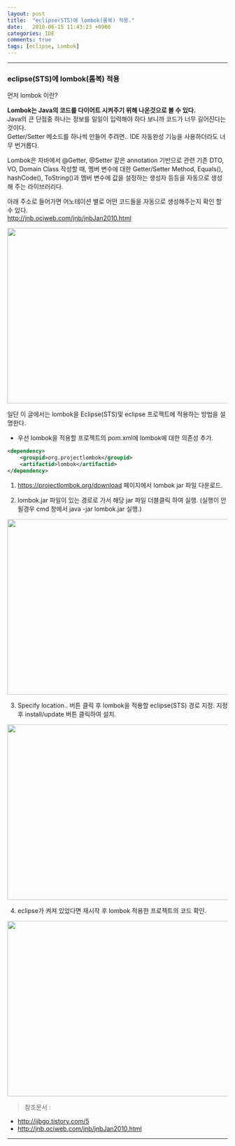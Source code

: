 ```yaml
---
layout: post
title:  "eclipse(STS)에 lombok(롬복) 적용."
date:   2018-06-15 11:43:23 +0900
categories: IDE
comments: true
tags: [eclipse, Lombok]
---
```


---
### eclipse(STS)에 lombok(롬복) 적용

먼저 lombok 이란?

__Lombok는 Java의 코드를 다이어트 시켜주기 위해 나온것으로 볼 수 있다.__ <br>
Java의 큰 단점중 하나는 정보를 일일이 입력해야 하다 보니까 코드가 너무 길어진다는 것이다. <br>
Getter/Setter 메소드를 하나씩 만들어 주려면.. IDE 자동완성 기능을 사용하더라도 너무 번거롭다. <br>

Lombok은 자바에서 @Getter, @Setter 같은 annotation 기반으로 관련 기존 DTO, VO, Domain Class 작성할 때, 
멤버 변수에 대한 Getter/Setter Method, Equals(), hashCode(), ToString()과 
멤버 변수에 값을 설정하는 생성자 등등을 자동으로 생성해 주는 라이브러리다.  <br>

아래 주소로 들어가면 어노테이션 별로 어떤 코드들을 자동으로 생성해주는지 확인 할 수 있다. <br>
<http://jnb.ociweb.com/jnb/jnbJan2010.html>


<img src="{{ site.baseurl }}/public/post/lombok/lombok2.png" width="800px" height="400px"/>

일단 이 글에서는 lombok을 Eclipse(STS)및 eclipse 프로젝트에 적용하는 방법을 설명한다.<br>

- 우선 lombok을 적용할 프로젝트의 pom.xml에 lombok에 대한 의존성 추가.<br>

```xml
<dependency>
    <groupid>org.projectlombok</groupid>
    <artifactid>lombok</artifactid>
</dependency>
```
1. https://projectlombok.org/download 페이지에서 lombok jar 파일 다운로드.

2. lombok.jar 파일이 있는 경로로 가서 해당 jar 파일 더블클릭 하여 실행. (실행이 안될경우 cmd 창에서 java -jar lombok.jar 실행.)
<img src="{{ site.baseurl }}/public/post/lombok/lombok3.png" width="800px" height="400px"/>

3. Specify location.. 버튼 클릭 후 lombok을 적용할 eclipse(STS) 경로 지정. 지정 후 install/update 버튼 클릭하여 설치.
<img src="{{ site.baseurl }}/public/post/lombok/lombok4.png" width="800px" height="400px"/>

4. eclipse가 켜져 있었다면 재시작 후 lombok 적용한 프로젝트의 코드 확인.
<img src="{{ site.baseurl }}/public/post/lombok/lombok5.png" width="800px" height="400px"/>



>참조문서 :
* <http://ijbgo.tistory.com/5>
* <http://jnb.ociweb.com/jnb/jnbJan2010.html>

[jekyll-docs]: https://jekyllrb.com/docs/home
[jekyll-gh]:   https://github.com/jekyll/jekyll
[jekyll-talk]: https://talk.jekyllrb.com/
---